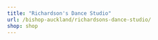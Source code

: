 ```yaml
---
title: "Richardson's Dance Studio"
url: /bishop-auckland/richardsons-dance-studio/
shop: shop
---
```

